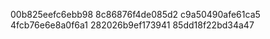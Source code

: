 00b825eefc6ebb98
8c86876f4de085d2
c9a50490afe61ca5
4fcb76e6e8a0f6a1
282026b9ef173941
85dd18f22bd34a47
